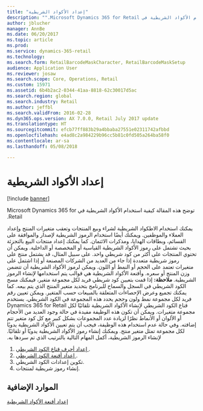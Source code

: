 ```yaml
---
title: "إعداد الأكواد الشريطية"
description: "‏‫توضح هذه المقالة كيفية استخدام الأكواد الشريطية في Microsoft Dynamics 365 for Retail."
author: jblucher
manager: AnnBe
ms.date: 06/20/2017
ms.topic: article
ms.prod: 
ms.service: dynamics-365-retail
ms.technology: 
ms.search.form: RetailBarcodeMaskCharacter, RetailBarcodeMaskSetup
audience: Application User
ms.reviewer: josaw
ms.search.scope: Core, Operations, Retail
ms.custom: 15971
ms.assetid: 6b4b2ac2-0344-41aa-8818-62c30017d5ac
ms.search.region: global
ms.search.industry: Retail
ms.author: jeffbl
ms.search.validFrom: 2016-02-28
ms.dyn365.ops.version: AX 7.0.0, Retail July 2017 update
ms.translationtype: HT
ms.sourcegitcommit: efcb77ff883b29a4bbaba27551e02311742afbbd
ms.openlocfilehash: e4ad8c2a984229b96cc5b81c0fd505a264ba58f0
ms.contentlocale: ar-sa
ms.lasthandoff: 05/08/2018

---
```


# <a name="set-up-bar-codes"></a>إعداد الأكواد الشريطية

[!include [banner](includes/banner.md)]

‏‫توضح هذه المقالة كيفية استخدام الأكواد الشريطية في Microsoft Dynamics 365 for Retail.

يمكنك استخدام الاطكواد الشريطية لشراء وبيع المنتجات وتعقب متغيرات المنتج وإعداد العملاء والموظفين. ويمكنك أيضًا استخدام الرموز الشريطية لإصدار والموافقة على القسائم، وبطاقات الهدايا، ومذكرات الائتمان. كما يمكنك إعداد منتجات البيع بالتجزئة بحيث تشتمل على رموز الأكواد الشريطية القياسية أو المخصصة أو الداخلية. ويمكن أن تحتوي المنتجات على أكثر من كود شريطي واحد. على سبيل المثال، قد يشتمل منتج على رموز شريطية متعددة إذا جاء من العديد من الشركات المصنعة أو إذا اشتمل على متغيرات تعتمد على الحجم أو النمط أو اللون. ويمكن لرموز الأكواد الشريطية أن تتضمن وزن المنتج أو سعره. وأقنعة الأكواد الشريطية هي قوالب يتم استخدامها لإنشاء الرموز الشريطية. **ملاحظة:** إذا قمت بتعيين كود شريطي فريد لكل مجموعة متغير، فيمكنك مسح الكود الشريطي في السجل والسماح للبرنامج بتحديد متغير المنتج الذي يتم بيعه. كما يمكنك تجميع وعرض الإحصاءات المتعلقة بالمبيعات حسب المتغير. ويمكن تعيين رقم فريد لكل مجموعة نمط ولون وحجم يحدد هذه المجموعة في الكود الشريطي. يستخدم Dynamics 365 for Retail قناع الكود الشريطي لإنشاء الأكواد الشريطية تلقائيًا لكل مجموعة متغيرات. ويمكن أن تكون هذه الوظيفة مفيدة في حالة وجود العديد من الأحجام أو الألوان أو الأنماط نظرًا لزيادة عدد المجموعات بشكل كبير مع كل كود متغير تتم إضافته. ‏‫وفي حالة عدم استخدام هذه الوظيفة، فيجب أن يتم تعيين الأكواد الشريطية يدويًا لكل مجموعة تمثل متغير منتج. ويمكنك إنشاء رموز الأكواد الشريطية يدويًا أو تلقائيًا. لإنشاء الرموز الشريطية، أكمل المهام التالية بالترتيب الذي تم سردها به.

1.  [إعداد أحرف قناع الكود الشريطي ](set-up-bar-code-masks.md).
2.  [إعداد أقنعة الكود الشريطي ](set-up-bar-code-masks.md).
3.  تكوين إعدادات الكود الشريطي.
4.  إنشاء رموز شريطية لمنتجات.


<a name="additional-resources"></a>الموارد الإضافية
--------

[إعداد أقنعة الأكواد الشريطية](set-up-bar-code-masks.md)





